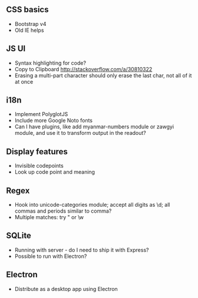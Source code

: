 ## CSS basics

- Bootstrap v4
- Old IE helps

## JS UI

- Syntax highlighting for code?
- Copy to Clipboard http://stackoverflow.com/a/30810322
- Erasing a multi-part character should only erase the last char, not all of it at once

## i18n

- Implement PolyglotJS
- Include more Google Noto fonts
- Can I have plugins, like add myanmar-numbers module or zawgyi module, and use it to transform output in the readout?

## Display features

- Invisible codepoints
- Look up code point and meaning

## Regex

- Hook into unicode-categories module; accept all digits as \d; all commas and periods similar to comma?
- Multiple matches: try " or \w

## SQLite

- Running with server - do I need to ship it with Express?
- Possible to run with Electron?

## Electron

- Distribute as a desktop app using Electron
